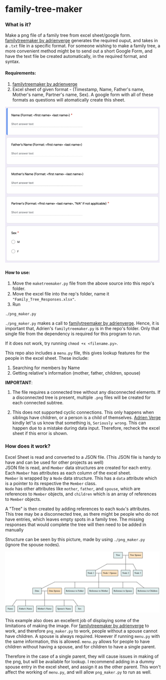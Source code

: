 # family-tree-maker	

### What is it?		
Make a png file of a family tree from excel sheet/google form. [familytreemaker by adrienverge](https://github.com/adrienverge/familytreemaker) generates the required ouput, and takes in a `.txt` file in a specific format. For someone wishing to make a family tree, a more convenient method might be to send out a short Google Form, and have the text file be created automatically, in the required format, and syntax.

#### Requirements: 
1. [familytreemaker by adrienverge](https://github.com/adrienverge/familytreemaker)
2. Excel sheet of given format - (Timestamp, Name, Father's name, Mother's name, Partner's name, Sex). A google form with all of these formats as questions will atomatically create this sheet. 
<img src="Google_Form.png" alt="Google Form" width="500"/>

#### How to use:		
1. Move the `maketreemaker.py` file from the above source into this repo's folder.
2. Move the excel file into the rep's folder, name it `"Family_Tree_Responses.xlsx"`.
3. Run 
```
./png_maker.py
```
`./png_maker.py` makes a call to [familytreemaker by adrienverge](https://github.com/adrienverge/familytreemaker). Hence, it is important that, Adrien's `familytreemaker.py` is in the repo's folder. Only that single file from the dependency is required for this program to run.

If it does not work, try running `chmod +x <filename.py>`.

This repo also includes a `menu.py` file, this gives lookup features for the people in the excel sheet. These include:
1. Searching for members by Name
2. Getting relative's information (mother, father, children, spouse)

**IMPORTANT**: 
1. The file requires a connected tree without any disconnected elements. If a disconnected tree is present, multiple `.png` files will be created for each connected subtree.

2. This does not supported cyclic connections. This only happens when siblings have children, or a person is a child of themselves. [Adrien Verge](https://github.com/adrienverge) kindly let'\s us know that something is, `Seriously wrong`. This can happen due to a mistake during data input. Therefore, recheck the excel sheet if this error is shown.


### How does it work?		

Excel Sheet is read and converted to a JSON file. (This JSON file is handy to have and can be used for other projects as well)		
JSON file is read, and `Member` data structures are created for each entry. Each `Member` has attributes as each column of the excel sheet.		
`Member` is wrapped by a `Node` data structure. This has a `data` attribute which is a pointer to its respective the `Member` class.		
`Node` has other attributes like `mother`, `father`, and `spouse`, which are references to `Member` objects, and `children` which is an array of references to `Member` objects.		

A "Tree" is then created by adding references to each `Node`'s attributes.		
This tree may be a disconnected tree, as there might be people who do not have entries, which leaves empty spots in a family tree. The missing responses that would complete the tree will then need to be added in manually

Structure can be seen by this picture, made by using `./png_maker.py ` (ignore the spouse nodes).

<img src="template.png" alt="Google Form" width="500"/>

This example also does an excellent job of displaying some of the limitations of making the image. For [familytreemaker by adrienverge](https://github.com/adrienverge/familytreemaker) to work, and therefore `png_maker.py` to work, people without a spouse cannot have children. A spouse is always required. However if running `menu.py` with the same information, this is allowed. `menu.py` allows for people to have children without having a spouse, and for children to have a single parent. 

Therefore in the case of a single parent, they will cause issues in making of the png, but will be available for lookup. I recommend adding in a dummy spouse entry in the excel sheet, and assign it as the other parent. This won't affect the working of `menu.py`, and will allow `png_maker.py` to run as well. 
